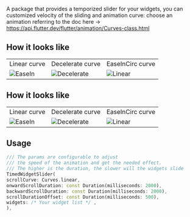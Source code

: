 A package that provides a temporized slider for your widgets, you can customized velocity
of the sliding and animation curve: choose an animation referring to the doc 
here -> https://api.flutter.dev/flutter/animation/Curves-class.html

## How it looks like

<table>
    <tr>
     <td>Linear curve</td>
     <td>Decelerate curve</td>
     <td>EaseInCirc curve</td>
  </tr>
  <tr>
    <td><img alt="EaseIn" src="./example/screenshots/linear.gif"></td>
    <td><img alt="Decelerate" src="./example/screenshots/easeIn.gif"></td>
    <td><img alt="Linear" src="./example/screenshots/decelerate.gif"></td>
  </tr>
 </table>

## How it looks like

<table>
    <tr>
     <td>Linear curve</td>
     <td>Decelerate curve</td>
     <td>EaseInCirc curve</td>
  </tr>
  <tr>
    <td><img alt="EaseIn" src="./example/screenshots/linear.gif"></td>
    <td><img alt="Decelerate" src="./example/screenshots/easeIn.gif"></td>
    <td><img alt="Linear" src="./example/screenshots/decelerate.gif"></td>
  </tr>
 </table>

## Usage

```dart
/// The params are configurable to adjust
/// the speed of the animation and get the needed effect.
/// The higher is the duration, the slower will the widgets slide
TimedWidgetSlider(
scrollCurve: Curves.linear,
onwardScrollDuration: const Duration(milliseconds: 2000),
backwardScrollDuration: const Duration(milliseconds: 2000),
scrollDurationOffset: const Duration(milliseconds: 500),
widgets: /* Your widget list */ ,
),
```
